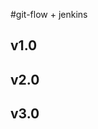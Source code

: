 <!--
 * @Description: 
 * @Version: 0.0.1
 * @Company: hNdt
 * @Author: xiaWang1024
 * @Date: 2019-12-17 10:32:39
 * @LastEditTime: 2019-12-17 15:39:04
 -->
#git-flow + jenkins

## v1.0
## v2.0
## v3.0